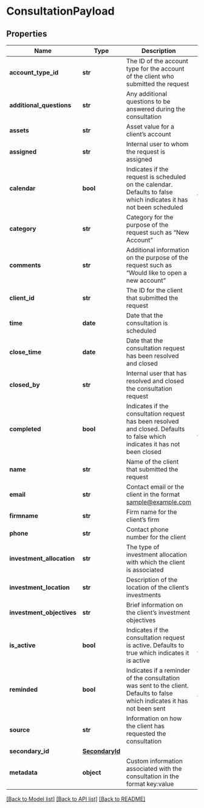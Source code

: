 # ConsultationPayload

## Properties
Name | Type | Description | Notes
------------ | ------------- | ------------- | -------------
**account_type_id** | **str** | The ID of the account type for the account of the client who submitted the request | [optional] 
**additional_questions** | **str** | Any additional questions to be answered during the consultation | [optional] 
**assets** | **str** | Asset value for a client’s account | [optional] 
**assigned** | **str** | Internal user to whom the request is assigned | [optional] 
**calendar** | **bool** | Indicates if the request is scheduled on the calendar. Defaults to false which indicates it has not been scheduled | [optional] [default to False]
**category** | **str** | Category for the purpose of the request such as “New Account” | [optional] 
**comments** | **str** | Additional information on the purpose of the request such as “Would like to open a new account” | [optional] 
**client_id** | **str** | The ID for the client that submitted the request | [optional] 
**time** | **date** | Date that the consultation is scheduled | [optional] 
**close_time** | **date** | Date that the consultation request has been resolved and closed | [optional] 
**closed_by** | **str** | Internal user that has resolved and closed the consultation request | [optional] 
**completed** | **bool** | Indicates if the consultation request has been resolved and closed. Defaults to false which indicates it has not been closed | [optional] [default to False]
**name** | **str** | Name of the client that submitted the request | [optional] 
**email** | **str** | Contact email or the client in the format sample@example.com | [optional] 
**firmname** | **str** | Firm name for the client’s firm | [optional] 
**phone** | **str** | Contact phone number for the client | [optional] 
**investment_allocation** | **str** | The type of investment allocation with which the client is associated | [optional] 
**investment_location** | **str** | Description of the location of the client’s investments | [optional] 
**investment_objectives** | **str** | Brief information on the client’s investment objectives | [optional] 
**is_active** | **bool** | Indicates if the consultation request is active. Defaults to true which indicates it is active | [optional] [default to True]
**reminded** | **bool** | Indicates if a reminder of the consultation was sent to the client. Defaults to false which indicates it has not been sent | [optional] [default to False]
**source** | **str** | Information on how the client has requested the consultation | [optional] 
**secondary_id** | [**SecondaryId**](SecondaryId.md) |  | [optional] 
**metadata** | **object** | Custom information associated with the consultation in the format key:value | [optional] 

[[Back to Model list]](../README.md#documentation-for-models) [[Back to API list]](../README.md#documentation-for-api-endpoints) [[Back to README]](../README.md)


